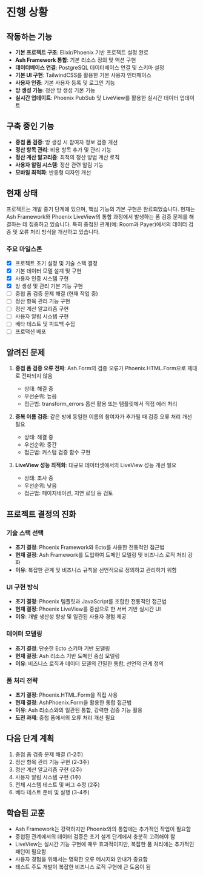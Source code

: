 # 진행 상황

## 작동하는 기능
- **기본 프로젝트 구조**: Elixir/Phoenix 기반 프로젝트 설정 완료
- **Ash Framework 통합**: 기본 리소스 정의 및 액션 구현
- **데이터베이스 연결**: PostgreSQL 데이터베이스 연결 및 스키마 설정
- **기본 UI 구현**: TailwindCSS를 활용한 기본 사용자 인터페이스
- **사용자 인증**: 기본 사용자 등록 및 로그인 기능
- **방 생성 기능**: 정산 방 생성 기본 기능
- **실시간 업데이트**: Phoenix PubSub 및 LiveView를 활용한 실시간 데이터 업데이트

## 구축 중인 기능
- **중첩 폼 검증**: 방 생성 시 참여자 정보 검증 개선
- **정산 항목 관리**: 비용 항목 추가 및 관리 기능
- **정산 계산 알고리즘**: 최적의 정산 방법 계산 로직
- **사용자 알림 시스템**: 정산 관련 알림 기능
- **모바일 최적화**: 반응형 디자인 개선

## 현재 상태
프로젝트는 개발 중기 단계에 있으며, 핵심 기능의 기본 구현은 완료되었습니다. 현재는 Ash Framework와 Phoenix LiveView의 통합 과정에서 발생하는 폼 검증 문제를 해결하는 데 집중하고 있습니다. 특히 중첩된 관계(예: Room과 Payer)에서의 데이터 검증 및 오류 처리 방식을 개선하고 있습니다.

### 주요 마일스톤
- [x] 프로젝트 초기 설정 및 기술 스택 결정
- [x] 기본 데이터 모델 설계 및 구현
- [x] 사용자 인증 시스템 구현
- [x] 방 생성 및 관리 기본 기능 구현
- [ ] 중첩 폼 검증 문제 해결 (현재 작업 중)
- [ ] 정산 항목 관리 기능 구현
- [ ] 정산 계산 알고리즘 구현
- [ ] 사용자 알림 시스템 구현
- [ ] 베타 테스트 및 피드백 수집
- [ ] 프로덕션 배포

## 알려진 문제
1. **중첩 폼 검증 오류 전파**: Ash.Form의 검증 오류가 Phoenix.HTML.Form으로 제대로 전파되지 않음
   - 상태: 해결 중
   - 우선순위: 높음
   - 접근법: transform_errors 옵션 활용 또는 템플릿에서 직접 에러 처리

2. **중복 이름 검증**: 같은 방에 동일한 이름의 참여자가 추가될 때 검증 오류 처리 개선 필요
   - 상태: 해결 중
   - 우선순위: 중간
   - 접근법: 커스텀 검증 함수 구현

3. **LiveView 성능 최적화**: 대규모 데이터셋에서의 LiveView 성능 개선 필요
   - 상태: 조사 중
   - 우선순위: 낮음
   - 접근법: 페이지네이션, 지연 로딩 등 검토

## 프로젝트 결정의 진화

### 기술 스택 선택
- **초기 결정**: Phoenix Framework와 Ecto를 사용한 전통적인 접근법
- **현재 결정**: Ash Framework를 도입하여 도메인 모델링 및 비즈니스 로직 처리 강화
- **이유**: 복잡한 관계 및 비즈니스 규칙을 선언적으로 정의하고 관리하기 위함

### UI 구현 방식
- **초기 결정**: Phoenix 템플릿과 JavaScript를 조합한 전통적인 접근법
- **현재 결정**: Phoenix LiveView를 중심으로 한 서버 기반 실시간 UI
- **이유**: 개발 생산성 향상 및 일관된 사용자 경험 제공

### 데이터 모델링
- **초기 결정**: 단순한 Ecto 스키마 기반 모델링
- **현재 결정**: Ash 리소스 기반 도메인 중심 모델링
- **이유**: 비즈니스 로직과 데이터 모델의 긴밀한 통합, 선언적 관계 정의

### 폼 처리 전략
- **초기 결정**: Phoenix.HTML.Form을 직접 사용
- **현재 결정**: AshPhoenix.Form을 활용한 통합 접근법
- **이유**: Ash 리소스와의 일관된 통합, 강력한 검증 기능 활용
- **도전 과제**: 중첩 폼에서의 오류 처리 개선 필요

## 다음 단계 계획
1. 중첩 폼 검증 문제 해결 (1-2주)
2. 정산 항목 관리 기능 구현 (2-3주)
3. 정산 계산 알고리즘 구현 (2주)
4. 사용자 알림 시스템 구현 (1주)
5. 전체 시스템 테스트 및 버그 수정 (2주)
6. 베타 테스트 준비 및 실행 (3-4주)

## 학습된 교훈
- Ash Framework는 강력하지만 Phoenix와의 통합에는 추가적인 작업이 필요함
- 중첩된 관계에서의 데이터 검증은 초기 설계 단계에서 충분히 고려해야 함
- LiveView는 실시간 기능 구현에 매우 효과적이지만, 복잡한 폼 처리에는 추가적인 패턴이 필요함
- 사용자 경험을 위해서는 명확한 오류 메시지와 안내가 중요함
- 테스트 주도 개발이 복잡한 비즈니스 로직 구현에 큰 도움이 됨

